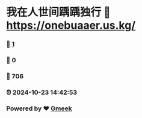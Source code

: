 # 我在人世间踽踽独行 :link: https://onebuaaer.us.kg/ 
### :page_facing_up: [1](https://onebuaaer.us.kg//tag.html) 
### :speech_balloon: 0 
### :hibiscus: 706 
### :alarm_clock: 2024-10-23 14:42:53 
### Powered by :heart: [Gmeek](https://github.com/Meekdai/Gmeek)
